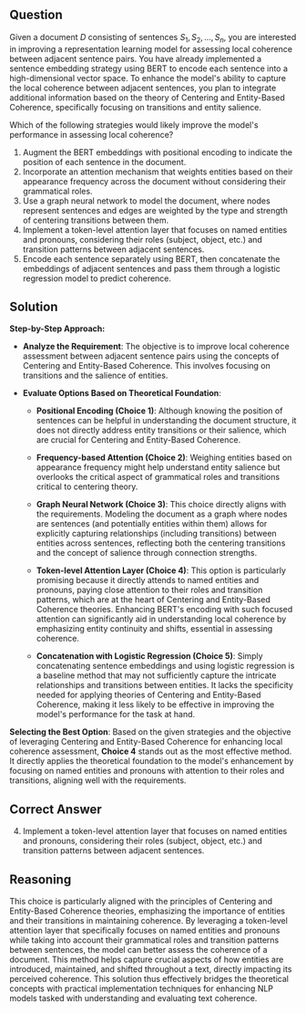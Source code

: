 ## Question

Given a document $D$ consisting of sentences $S_1, S_2, ..., S_n$, you are interested in improving a representation learning model for assessing local coherence between adjacent sentence pairs. You have already implemented a sentence embedding strategy using BERT to encode each sentence into a high-dimensional vector space. To enhance the model's ability to capture the local coherence between adjacent sentences, you plan to integrate additional information based on the theory of Centering and Entity-Based Coherence, specifically focusing on transitions and entity salience.

Which of the following strategies would likely improve the model's performance in assessing local coherence?

1. Augment the BERT embeddings with positional encoding to indicate the position of each sentence in the document.
2. Incorporate an attention mechanism that weights entities based on their appearance frequency across the document without considering their grammatical roles.
3. Use a graph neural network to model the document, where nodes represent sentences and edges are weighted by the type and strength of centering transitions between them.
4. Implement a token-level attention layer that focuses on named entities and pronouns, considering their roles (subject, object, etc.) and transition patterns between adjacent sentences.
5. Encode each sentence separately using BERT, then concatenate the embeddings of adjacent sentences and pass them through a logistic regression model to predict coherence.

## Solution

**Step-by-Step Approach:**

- **Analyze the Requirement**: The objective is to improve local coherence assessment between adjacent sentence pairs using the concepts of Centering and Entity-Based Coherence. This involves focusing on transitions and the salience of entities.

- **Evaluate Options Based on Theoretical Foundation**: 
  - **Positional Encoding (Choice 1)**: Although knowing the position of sentences can be helpful in understanding the document structure, it does not directly address entity transitions or their salience, which are crucial for Centering and Entity-Based Coherence.
  
  - **Frequency-based Attention (Choice 2)**: Weighing entities based on appearance frequency might help understand entity salience but overlooks the critical aspect of grammatical roles and transitions critical to centering theory.
  
  - **Graph Neural Network (Choice 3)**: This choice directly aligns with the requirements. Modeling the document as a graph where nodes are sentences (and potentially entities within them) allows for explicitly capturing relationships (including transitions) between entities across sentences, reflecting both the centering transitions and the concept of salience through connection strengths.
  
  - **Token-level Attention Layer (Choice 4)**: This option is particularly promising because it directly attends to named entities and pronouns, paying close attention to their roles and transition patterns, which are at the heart of Centering and Entity-Based Coherence theories. Enhancing BERT's encoding with such focused attention can significantly aid in understanding local coherence by emphasizing entity continuity and shifts, essential in assessing coherence.
  
  - **Concatenation with Logistic Regression (Choice 5)**: Simply concatenating sentence embeddings and using logistic regression is a baseline method that may not sufficiently capture the intricate relationships and transitions between entities. It lacks the specificity needed for applying theories of Centering and Entity-Based Coherence, making it less likely to be effective in improving the model's performance for the task at hand.

**Selecting the Best Option**: Based on the given strategies and the objective of leveraging Centering and Entity-Based Coherence for enhancing local coherence assessment, **Choice 4** stands out as the most effective method. It directly applies the theoretical foundation to the model's enhancement by focusing on named entities and pronouns with attention to their roles and transitions, aligning well with the requirements.

## Correct Answer

4. Implement a token-level attention layer that focuses on named entities and pronouns, considering their roles (subject, object, etc.) and transition patterns between adjacent sentences.

## Reasoning

This choice is particularly aligned with the principles of Centering and Entity-Based Coherence theories, emphasizing the importance of entities and their transitions in maintaining coherence. By leveraging a token-level attention layer that specifically focuses on named entities and pronouns while taking into account their grammatical roles and transition patterns between sentences, the model can better assess the coherence of a document. This method helps capture crucial aspects of how entities are introduced, maintained, and shifted throughout a text, directly impacting its perceived coherence. This solution thus effectively bridges the theoretical concepts with practical implementation techniques for enhancing NLP models tasked with understanding and evaluating text coherence.